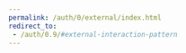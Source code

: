 ```yaml
---
permalink: /auth/0/external/index.html
redirect_to:
 - /auth/0.9/#external-interaction-pattern
---
```

